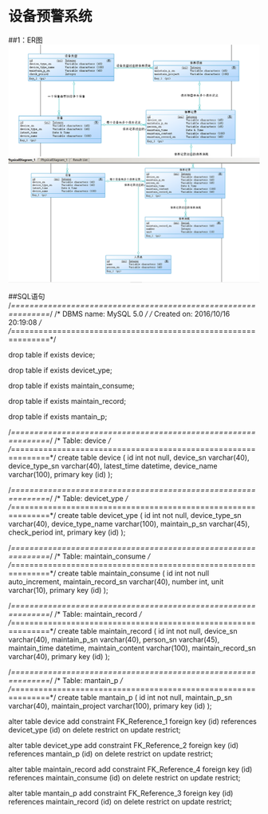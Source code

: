 
# 设备预警系统
##1：ER图
![image](https://github.com/mambaout88/kobebryant/blob/master/img/1.png)
![image](https://github.com/mambaout88/kobebryant/blob/master/img/2.png)


##SQL语句
/*==============================================================*/
/* DBMS name:      MySQL 5.0                                    */
/* Created on:     2016/10/16 20:19:08                          */
/*==============================================================*/


drop table if exists device;

drop table if exists devicet_ype;

drop table if exists maintain_consume;

drop table if exists maintain_record;

drop table if exists mantain_p;

/*==============================================================*/
/* Table: device                                                */
/*==============================================================*/
create table device
(
   id                   int not null,
   device_sn            varchar(40),
   device_type_sn       varchar(40),
   latest_time          datetime,
   device_name          varchar(100),
   primary key (id)
);

/*==============================================================*/
/* Table: devicet_ype                                           */
/*==============================================================*/
create table devicet_ype
(
   id                   int not null,
   device_type_sn       varchar(40),
   device_type_name     varchar(100),
   maintain_p_sn        varchar(45),
   check_period         int,
   primary key (id)
);

/*==============================================================*/
/* Table: maintain_consume                                      */
/*==============================================================*/
create table maintain_consume
(
   id                   int not null auto_increment,
   maintain_record_sn   varchar(40),
   number               int,
   unit                 varchar(10),
   primary key (id)
);

/*==============================================================*/
/* Table: maintain_record                                       */
/*==============================================================*/
create table maintain_record
(
   id                   int not null,
   device_sn            varchar(40),
   maintain_p_sn        varchar(40),
   person_sn            varchar(45),
   maintain_time        datetime,
   maintain_content     varchar(100),
   maintain_record_sn   varchar(40),
   primary key (id)
);

/*==============================================================*/
/* Table: mantain_p                                             */
/*==============================================================*/
create table mantain_p
(
   id                   int not null,
   maintain_p_sn        varchar(40),
   maintain_project     varchar(100),
   primary key (id)
);

alter table device add constraint FK_Reference_1 foreign key (id)
      references devicet_ype (id) on delete restrict on update restrict;

alter table devicet_ype add constraint FK_Reference_2 foreign key (id)
      references mantain_p (id) on delete restrict on update restrict;

alter table maintain_record add constraint FK_Reference_4 foreign key (id)
      references maintain_consume (id) on delete restrict on update restrict;

alter table mantain_p add constraint FK_Reference_3 foreign key (id)
      references maintain_record (id) on delete restrict on update restrict;



